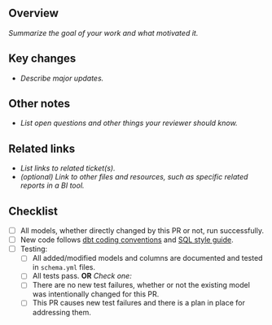 ## Overview
_Summarize the goal of your work and what motivated it._

## Key changes
- _Describe major updates._

## Other notes
- _List open questions and other things your reviewer should know._

## Related links
- _List links to related ticket(s)._
- _(optional) Link to other files and resources, such as specific related reports in a BI tool._

## Checklist
- [ ] All models, whether directly changed by this PR or not, run successfully.
- [ ] New code follows [dbt coding conventions](https://github.com/brooklyn-data/co/blob/master/dbt_coding_conventions.md) and [SQL style guide](https://github.com/brooklyn-data/co/blob/master/sql_style_guide.md).
- [ ] Testing:
    - [ ] All added/modified models and columns are documented and tested in `schema.yml` files.
    - [ ] All tests pass. **OR**
    _Check one:_
    - [ ] There are no new test failures, whether or not the existing model was intentionally changed for this PR.
    - [ ] This PR causes new test failures and there is a plan in place for addressing them.
